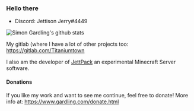 ### Hello there

- Discord: Jettison Jerry#4449

![Simon Gardling's github stats](https://github-readme-stats.vercel.app/api?username=Titaniumtown&show_icons=true&theme=gruvbox)

My gitlab (where I have a lot of other projects too: https://gitlab.com/Titaniumtown

I also am the developer of [JettPack](https://gitlab.com/Titaniumtown/JettPack) an experimental Minecraft Server software. 


#### Donations
If you like my work and want to see me continue, feel free to donate!
More info at: https://www.gardling.com/donate.html
